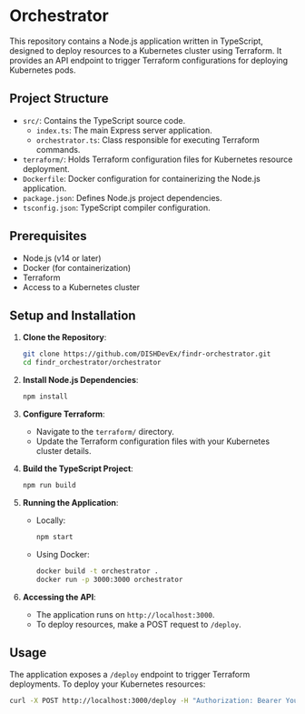 # Orchestrator

This repository contains a Node.js application written in TypeScript, designed to deploy resources to a Kubernetes cluster using Terraform. It provides an API endpoint to trigger Terraform configurations for deploying Kubernetes pods.

## Project Structure

- `src/`: Contains the TypeScript source code.
  - `index.ts`: The main Express server application.
  - `orchestrator.ts`: Class responsible for executing Terraform commands.
- `terraform/`: Holds Terraform configuration files for Kubernetes resource deployment.
- `Dockerfile`: Docker configuration for containerizing the Node.js application.
- `package.json`: Defines Node.js project dependencies.
- `tsconfig.json`: TypeScript compiler configuration.

## Prerequisites

- Node.js (v14 or later)
- Docker (for containerization)
- Terraform
- Access to a Kubernetes cluster

## Setup and Installation

1. **Clone the Repository**:

   ```bash
   git clone https://github.com/DISHDevEx/findr-orchestrator.git
   cd findr_orchestrator/orchestrator
   ```

2. **Install Node.js Dependencies**:

   ```bash
   npm install
   ```

3. **Configure Terraform**:

   - Navigate to the `terraform/` directory.
   - Update the Terraform configuration files with your Kubernetes cluster details.

4. **Build the TypeScript Project**:

   ```bash
   npm run build
   ```

5. **Running the Application**:

   - Locally:
     
     ```bash
     npm start
     ```

   - Using Docker:
     
     ```bash
     docker build -t orchestrator .
     docker run -p 3000:3000 orchestrator
     ```

6. **Accessing the API**:

   - The application runs on `http://localhost:3000`.
   - To deploy resources, make a POST request to `/deploy`.

## Usage

The application exposes a `/deploy` endpoint to trigger Terraform deployments. To deploy your Kubernetes resources:

```bash
curl -X POST http://localhost:3000/deploy -H "Authorization: Bearer YourSecretToken"
```